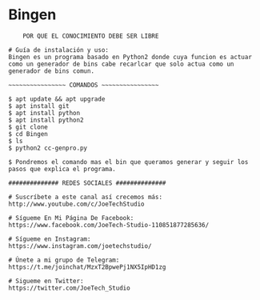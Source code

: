 # Bingen

~~~~~POR QUE NINGÚN SISTEMA ES SEGURO ~~~~~~~~
    POR QUE EL CONOCIMIENTO DEBE SER LIBRE

# Guía de instalación y uso:
Bingen es un programa basado en Python2 donde cuya funcion es actuar como un generador de bins cabe recarlcar que solo actua como un generador de bins comun.

~~~~~~~~~~~~~~~~ COMANDOS ~~~~~~~~~~~~~~~~

$ apt update && apt upgrade
$ apt install git
$ apt install python
$ apt install python2
$ git clone 
$ cd Bingen
$ ls
$ python2 cc-genpro.py

$ Pondremos el comando mas el bin que queramos generar y seguir los pasos que explica el programa.

############## REDES SOCIALES ##############

# Suscríbete a este canal así crecemos más:
http://www.youtube.com/c/JoeTechStudio

# Sígueme En Mi Página De Facebook:
https://www.facebook.com/JoeTech-Studio-110851877285636/

# Sígueme en Instagram: 
https://www.instagram.com/joetechstudio/

# Únete a mi grupo de Telegram:
https://t.me/joinchat/MzxT2BpwePj1NX5IpHD1zg

# Sigueme en Twitter:
https://twitter.com/JoeTech_Studio

~~~~~~~~~~~~~~~~~~~~~~~~~~~~~~~~~~~~~~~~~~~~~~
